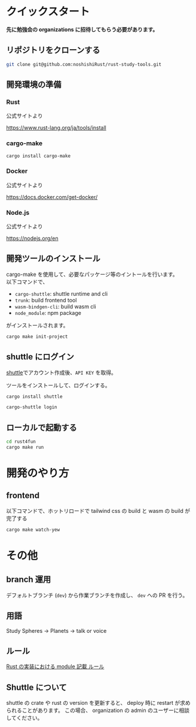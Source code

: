 # クイックスタート
**先に勉強会の organizations に招待してもらう必要があります。**

## リポジトリをクローンする
``` bash
git clone git@github.com:noshishiRust/rust-study-tools.git
```

## 開発環境の準備

### Rust
公式サイトより

https://www.rust-lang.org/ja/tools/install

### cargo-make
```bash
cargo install cargo-make
```

### Docker
公式サイトより

https://docs.docker.com/get-docker/

### Node.js
公式サイトより

https://nodejs.org/en

## 開発ツールのインストール
cargo-make を使用して、必要なパッケージ等のイントールを行います。  
以下コマンドで、 
- `cargo-shuttle`: shuttle runtime and cli
- `trunk`: build frontend tool
- `wasm-bindgen-cli`: build wasm cli
- `node_module`: npm package

がインストールされます。

```bash
cargo make init-project
```

## shuttle にログイン
[shuttle](https://www.shuttle.rs/)でアカウント作成後、`API KEY` を取得。 

ツールをインストールして、ログインする。
``` bash
cargo install shuttle

cargo-shuttle login
```

## ローカルで起動する
``` bash
cd rust4fun
cargo make run
```

# 開発のやり方
## frontend
以下コマンドで、ホットリロードで tailwind css の build と wasm の build が完了する

``` bash
cargo make watch-yew
```

# その他

## branch 運用
デフォルトブランチ (`dev`) から作業ブランチを作成し、 `dev` への PR を行う。

## 用語 
Study Spheres -> Planets -> talk or voice

## ルール
[Rust の実装における module 記載 ルール](./MODULE.md)

## Shuttle について
shuttle の crate や rust の version を更新すると、 deploy 時に restart が求められることがあります。 
この場合、 organization の admin のユーザーに相談してください。

